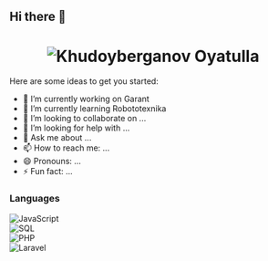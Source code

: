 ## Hi there 👋

<h1 align="center">
  <img src="https://raw.githubusercontent.com/OyatullohG24/OyatullohG24/main/images/DALL·E 2025-01-11 09.25.11 - A creative and vibrant digital artwork featuring the name 'OyatullohG24' in bold, futuristic typography. The background should have an abstract, color.webp" alt="Khudoyberganov Oyatulla" heigt="300" />
</h1>

Here are some ideas to get you started:

- 🔭 I’m currently working on Garant
- 🌱 I’m currently learning Robototexnika
- 👯 I’m looking to collaborate on ...
- 🤔 I’m looking for help with ...
- 💬 Ask me about ...
- 📫 How to reach me: ...
- 😄 Pronouns: ...
- ⚡ Fun fact: ...

### Languages
 
![JavaScript](https://img.shields.io/badge/-JavaScript-000?&logo=JavaScript)  
![SQL](https://img.shields.io/badge/-SQL-000?&logo=MySQL)  
![PHP](https://img.shields.io/badge/-PHP-000?&logo=PHP&logoColor=777BB4)  
![Laravel](https://img.shields.io/badge/-Laravel-000?&logo=Laravel&logoColor=FF2D20)  
